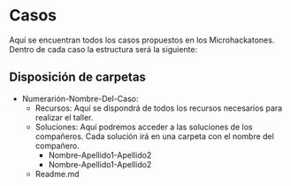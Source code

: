 # Casos
Aquí se encuentran todos los casos propuestos en los Microhackatones. Dentro de cada caso la estructura será la siguiente:

## Disposición de carpetas
- Numerarión-Nombre-Del-Caso:
    - Recursos: Aquí se dispondrá de todos los recursos necesarios para realizar el taller. 
    - Soluciones: Aquí podremos acceder a las soluciones de los compañeros. Cada solución irá en una carpeta con el nombre del compañero.
        - Nombre-Apellido1-Apellido2
        - Nombre-Apellido1-Apellido2
    - Readme.md